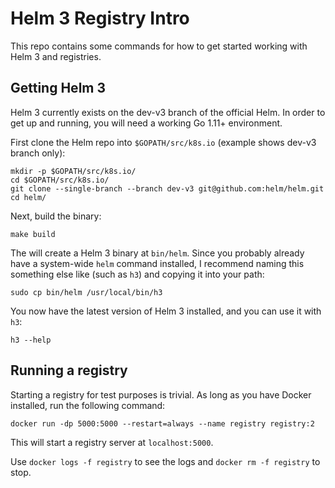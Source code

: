 # Helm 3 Registry Intro
This repo contains some commands for how to get started working with Helm 3 and registries.

## Getting Helm 3

Helm 3 currently exists on the dev-v3 branch of the official Helm. In order to get up and running, you will need a working Go 1.11+ environment.

First clone the Helm repo into `$GOPATH/src/k8s.io` (example shows dev-v3 branch only):
```
mkdir -p $GOPATH/src/k8s.io/
cd $GOPATH/src/k8s.io/
git clone --single-branch --branch dev-v3 git@github.com:helm/helm.git
cd helm/
```

Next, build the binary:
```
make build
```

The will create a Helm 3 binary at `bin/helm`. Since you probably already have a system-wide `helm` command installed, I recommend naming this something else like (such as `h3`) and copying it into your path:
```
sudo cp bin/helm /usr/local/bin/h3
```

You now have the latest version of Helm 3 installed, and you can use it with `h3`:
```
h3 --help
```

## Running a registry

Starting a registry for test purposes is trivial. As long as you have Docker installed, run the following command:
```
docker run -dp 5000:5000 --restart=always --name registry registry:2
```

This will start a registry server at `localhost:5000`.

Use `docker logs -f registry` to see the logs and `docker rm -f registry` to stop.
